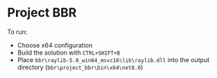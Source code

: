 # Project BBR

To run:
- Choose x64 configuration
- Build the solution with ```CTRL+SHIFT+B```
- Place ```bbr\raylib-5.0_win64_msvc16\lib\raylib.dll``` into the output directory (```bbr\project_bbr\bin\x64\net8.0```)
